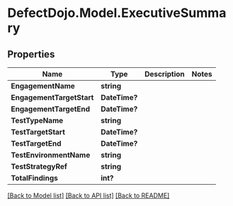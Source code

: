 # DefectDojo.Model.ExecutiveSummary
## Properties

Name | Type | Description | Notes
------------ | ------------- | ------------- | -------------
**EngagementName** | **string** |  | 
**EngagementTargetStart** | **DateTime?** |  | 
**EngagementTargetEnd** | **DateTime?** |  | 
**TestTypeName** | **string** |  | 
**TestTargetStart** | **DateTime?** |  | 
**TestTargetEnd** | **DateTime?** |  | 
**TestEnvironmentName** | **string** |  | 
**TestStrategyRef** | **string** |  | 
**TotalFindings** | **int?** |  | 

[[Back to Model list]](../README.md#documentation-for-models) [[Back to API list]](../README.md#documentation-for-api-endpoints) [[Back to README]](../README.md)

